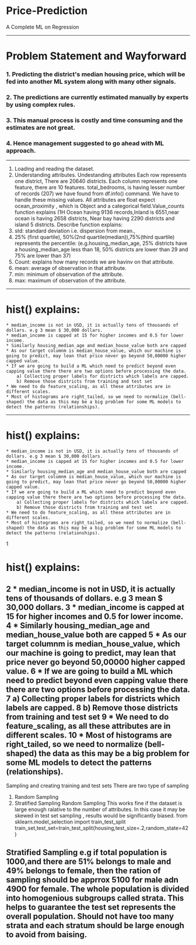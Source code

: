 # Price-Prediction
A Complete ML on Regression
__________________________________________
# Problem Statement and Wayforward
### 1. Predicting the district's median housing price, which will be fed into another ML system along with many other signals.
### 2. The predictions are currently estimated manually by experts by using complex rules.
### 3. This manual process is costly and time consuming and the estimates are not great.
### 4. Hence management suggested to go ahead with ML approach.
____________________________________________
1. Loading and reading the dataset.
2. Understanding attributes.
Undestanding attributes
Each row represents one district, There are 20640 districts.
Each column represents one feature, there are 10 features.
total_bedrooms, is having lesser number of records (207) we have found from df.info() command. We have to handle these missing values.
All attributes are float expect ocean_proximity , which is Object and a categorical field.Value_counts function explains (1H Ocean having 9136 records,Inland is 6551,near ocean is having 2658 districts, Near bay having 2290 districts and island 5 districts.
Describe function explains:
  1. std: standard deviation i.e. dispersion from mean.,
  2. 25% (first quartile), 50%(2nd quartile(median)),75%(third quartile) represents the percentile: (e.g.housing_median_age, 25% districts have a housing_median_age less than 18, 50% districts are lower than 29 and 75% are lower than 37)
  3. Count: explains how many records we are havinv on that attribute.
  4. mean: average of observation in that attribute.
  5. min: minimum of observation of the attribute.
  6. max: maximum of observation of the attribute.
  
------------------------------------------------
# hist() explains:
    * median_income is not in USD, it is actually tens of thousands of dollars. e.g 3 mean $ 30,000 dollars.
    * median_income is capped at 15 for higher incomes and 0.5 for lower income.
    * Similarly housing_median_age and median_house_value both are capped
    * As our target columnm is median_house_value, which our machine is going to predict, may lean that price never go beyond 50,00000 higher capped value.
    * If we are going to build a ML which need to predict beyond even capping value there there are two options before processing the data.
        a) Collecting proper labels for districts which labels are capped.
        b) Remove those districts from training and test set 
    * We need to do feature_scaling, as all these attributes are in different scales.
    * Most of histograms are right_tailed, so we need to normalize (bell-shaped) the data as this may be a big problem for some ML models to detect the patterns (relationships).
 ------------------------------------------------
 
 # hist() explains:
    * median_income is not in USD, it is actually tens of thousands of dollars. e.g 3 mean $ 30,000 dollars.
    * median_income is capped at 15 for higher incomes and 0.5 for lower income.
    * Similarly housing_median_age and median_house_value both are capped
    * As our target columnm is median_house_value, which our machine is going to predict, may lean that price never go beyond 50,00000 higher capped value.
    * If we are going to build a ML which need to predict beyond even capping value there there are two options before processing the data.
        a) Collecting proper labels for districts which labels are capped.
        b) Remove those districts from training and test set 
    * We need to do feature_scaling, as all these attributes are in different scales.
    * Most of histograms are right_tailed, so we need to normalize (bell-shaped) the data as this may be a big problem for some ML models to detect the patterns (relationships).
1
# hist() explains:
2
    * median_income is not in USD, it is actually tens of thousands of dollars. e.g 3 mean $ 30,000 dollars.
3
    * median_income is capped at 15 for higher incomes and 0.5 for lower income.
4
    * Similarly housing_median_age and median_house_value both are capped
5
    * As our target columnm is median_house_value, which our machine is going to predict, may lean that price never go beyond 50,00000 higher capped value.
6
    * If we are going to build a ML which need to predict beyond even capping value there there are two options before processing the data.
7
        a) Collecting proper labels for districts which labels are capped.
8
        b) Remove those districts from training and test set 
9
    * We need to do feature_scaling, as all these attributes are in different scales.
10
    * Most of histograms are right_tailed, so we need to normalize (bell-shaped) the data as this may be a big problem for some ML models to detect the patterns (relationships).
------------------------------------------------

Sampling and creating training and test sets
There are two type of sampling
1. Random Sampling
2. Stratified Sampling
Random Sampling
This works fine if the dataset is large enough ralative to the number of attributes. In this case it may be skewed in test set sampling , results would be significantly biased.
from sklearn.model_selection import train_test_split train_set,test_set=train_test_split(housing,test_size=.2,random_state=42)

Stratified Sampling e.g if total population is 1000,and there are 51% belongs to male and 49% belongs to female, then the ration of sampling should be apprrox 5100 for male adn 4900 for female. The whole population is divided into homogenious subgroups called strata. This helps to guarantee the test set represents the overall population.
Should not have too many strata and each stratum should be large enough to avoid from baising.
-----------------------------------

